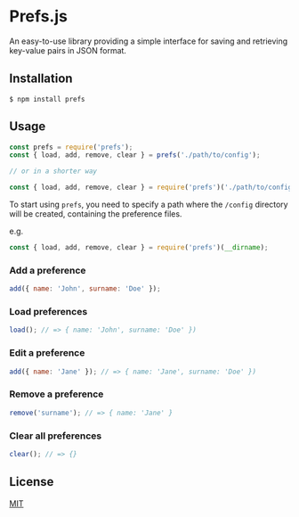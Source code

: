 # Prefs.js
An easy-to-use library providing a simple interface for saving and retrieving key-value pairs in JSON format.


## Installation
    $ npm install prefs
    
## Usage
```js
const prefs = require('prefs');
const { load, add, remove, clear } = prefs('./path/to/config');

// or in a shorter way

const { load, add, remove, clear } = require('prefs')('./path/to/config');
```

To start using `prefs`, you need to specify a path where the `/config` directory will be created, containing the preference files.

e.g.
```js
const { load, add, remove, clear } = require('prefs')(__dirname);
```

### Add a preference
```js
add({ name: 'John', surname: 'Doe' });
```

### Load preferences
```js
load(); // => { name: 'John', surname: 'Doe' })
```

### Edit a preference
```js
add({ name: 'Jane' }); // => { name: 'Jane', surname: 'Doe' })
```

### Remove a preference
```js
remove('surname'); // => { name: 'Jane' }
```

### Clear all preferences
```js
clear(); // => {}
```

## License
[MIT](https://github.com/ThisseasX/prefs.js/blob/master/LICENSE)
